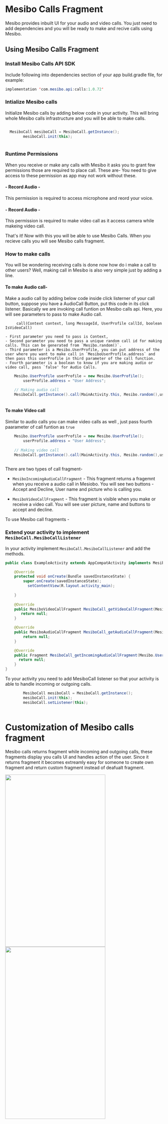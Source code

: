 # Mesibo Calls Fragment
Mesibo provides inbuilt UI for your audio and video calls. You just need to add dependencies and you will be ready to make and recive calls using Mesibo. 

## Using Mesibo Calls Fragment


### Install Mesibo Calls API SDK
Include following into dependencies section of your app build.gradle file, for example:

```java
implementation 'com.mesibo.api:calls:1.0.72'

```

### Intialize Mesibo calls
Initialize Mesibo calls by adding below code in your activity. This will bring whole Mesibo calls infrastructure and you will be able to make calls. 

```java

  MesiboCall mesiboCall = MesiboCall.getInstance();
        mesiboCall.init(this);
        
```

### Runtime Permissions

When you receive or make any calls with Mesibo it asks you to grant few permissions those are required to place call. These are- 
You need to give access to these permission as app may not work without these.

#### - Record Audio - 
This permission is required to access microphone and reord your voice.

#### - Record Audio -
This permission is required to make video call as it access camera while makeing video call.



That's it! Now with this you will be able to use Mesibo Calls. When you recieve calls you will see Mesibo calls fragment.

### How to make calls

You will be wondering receiving calls is done now how do i make a call to other users? Well, making call in Mesibo is also very simple just by adding a line.

#### To make Audio call-

Make a audio call by adding below code inside click listerner of your call button, suppose you have a AudioCall Button, put this code in its click listener. Basically we are invoking call funtion on Mesibo calls api. Here, you will see parameters to pass to make Audio call.

         call(Context context, long MessageId, UserProfile callId, boolean IsVideoCall)
	 
	- First parameter you need to pass is Context,
	- Second parameter you need to pass a unique random call id for making calls. This can be generated from `Mesibo.random()`.
	- Third parameter is a Mesibo.UserProfile, you can put address of the user where you want to make call in `MesiboUserProfile.address` and then pass this userProfile in third parameter of the call function.
	- Fourth parameter is a boolean to know if you are making audio or video call, pass `false' for Audio Calls.
	
	 

```java
	Mesibo.UserProfile userProfile = new Mesibo.UserProfile();
        userProfile.address = "User Address";
	
	// Making audio call
	MesiboCall.getInstance().call(MainActivity.this, Mesibo.random(),userProfile, false);
	

```


#### To make Video call

Similar to audio calls you can make video calls as well , just pass fourth paarameter of call funtion as `true`

```java
	Mesibo.UserProfile userProfile = new Mesibo.UserProfile();
        userProfile.address = "User Address";
	
	// Making video call
	MesiboCall.getInstance().call(MainActivity.this, Mesibo.random(),userProfile, true);
	

```





There are two types of call fragment-

- `MesiboIncomingAudioCallFragment` - This fragment returns a fragemnt when you receive a audio call in Mesiobo. You will see two buttons - Accept and Decline, User name and picture who is calling you.

- `MesiboVideoCallFragment` - This fragment is visible when you make or receive a video call. You will see user picture, name and buttons to accept and decline.


To use Mesibo call fragments - 





### Extend your activity to implement `MesiboCall.MesiboCallListener`
In your activity implement  `MesiboCall.MesiboCallListener` and add the methods.

```java 
public class ExampleActivity extends AppCompatActivity implements MesiboCall.MesiboCallListener {

    @Override
    protected void onCreate(Bundle savedInstanceState) {
        super.onCreate(savedInstanceState);
	      setContentView(R.layout.activity_main);
	        
    }
    
    @Override
    public MesiboVideoCallFragment MesiboCall_getVideoCallFragment(Mesibo.UserProfile userProfile) {
       return null;
    }

    @Override
    public MesiboAudioCallFragment MesiboCall_getAudioCallFragment(Mesibo.UserProfile userProfile) {
        return null;
    }

    @Override
    public Fragment MesiboCall_getIncomingAudioCallFragment(Mesibo.UserProfile userProfile) {
      return null;
    }
}

```

To your activity you need to add MesiboCall listener so that your activity is able to handle incoming or outgoing calls.

```java
        MesiboCall mesiboCall = MesiboCall.getInstance();
        mesiboCall.init(this);
        mesiboCall.setListener(this);
        
```



# Customization of Mesibo calls fragment

Mesibo calls returns fragment while incoming and outgoing calls, these fragments display you calls UI and handles action of the user. Since it returns fragment it becomes extreamly easy for someone to create own fragment and return custom fragment instead of deafualt fragment. 

<img src="https://github.com/Nagendra1997/mesibo-documentation/blob/master/audio_call.png" width="320" height="550">


<img src="https://github.com/Nagendra1997/mesibo-documentation/blob/master/video_call.png" width="320" height="550">

